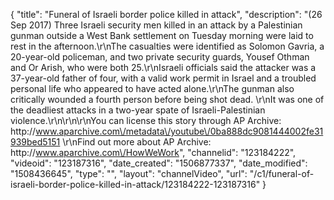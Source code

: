 {
    "title": "Funeral of Israeli border police killed in attack",
    "description": "(26 Sep 2017) Three Israeli security men killed in an attack by a Palestinian gunman outside a West Bank settlement on Tuesday morning were laid to rest in the afternoon.\r\nThe casualties were identified as Solomon Gavria, a 20-year-old policeman, and two private security guards, Yousef Othman and Or Arish, who were both 25.\r\nIsraeli officials said the attacker was a 37-year-old father of four, with a valid work permit in Israel and a troubled personal life who appeared to have acted alone.\r\nThe gunman also critically wounded a fourth person before being shot dead. \r\nIt was one of the deadliest attacks in a two-year spate of Israeli-Palestinian violence.\r\n\r\n\r\nYou can license this story through AP Archive: http:\/\/www.aparchive.com\/metadata\/youtube\/0ba888dc9081444002fe31939bed5151 \r\nFind out more about AP Archive: http:\/\/www.aparchive.com\/HowWeWork",
    "channelid": "123184222",
    "videoid": "123187316",
    "date_created": "1506877337",
    "date_modified": "1508436645",
    "type": "",
    "layout": "channelVideo",
    "url": "\/c1\/funeral-of-israeli-border-police-killed-in-attack\/123184222-123187316"
}